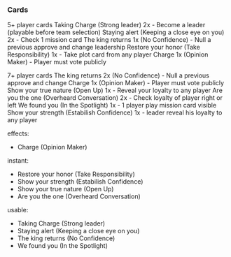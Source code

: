 ### Cards

5+ player cards
Taking Charge (Strong leader) 2x - Become a leader (playable before team selection)
Staying alert (Keeping a close eye on you) 2x - Check 1 mission card
The king returns 1x (No Confidence) - Null a previous approve and change leadership
Restore your honor (Take Responsibility) 1x - Take plot card from any player
Charge 1x (Opinion Maker) - Player must vote publicly

7+ player cards
The king returns 2x (No Confidence) - Null a previous approve and change
Charge 1x (Opinion Maker) - Player must vote publicly
Show your true nature (Open Up) 1x - Reveal your loyalty to any player
Are you the one (Overheard Conversation) 2x - Check loyalty of player right or left
We found you (In the Spotlight) 1x - 1 player play mission card visible
Show your strength (Estabilish Confidence) 1x - leader reveal his loyalty to any player

effects:

- Charge (Opinion Maker)

instant:

- Restore your honor (Take Responsibility)
- Show your strength (Estabilish Confidence)
- Show your true nature (Open Up)
- Are you the one (Overheard Conversation)

usable:

- Taking Charge (Strong leader)
- Staying alert (Keeping a close eye on you)
- The king returns (No Confidence)
- We found you (In the Spotlight)
